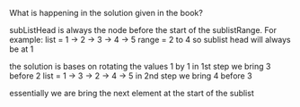 What is happening in the solution given in the book?

subListHead is always the node before the start of the sublistRange. 
For example: 
list = 1 -> 2 -> 3 -> 4 -> 5
range = 2 to 4
so sublist head will always be at 1

the solution is bases on rotating the values 1 by 1
in 1st step we bring 3 before 2
list = 1 -> 3 -> 2 -> 4 -> 5
in 2nd step we bring 4 before 3

essentially we are bring the next element at the start of the sublist 